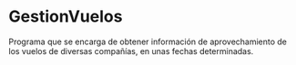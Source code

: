 GestionVuelos
=============

Programa que se encarga de obtener información de aprovechamiento de los vuelos de diversas compañías, en unas fechas determinadas.
